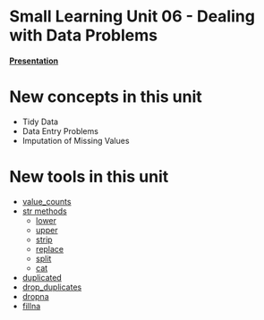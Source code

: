 # Small Learning Unit 06 - Dealing with Data Problems

#### [Presentation](https://docs.google.com/presentation/d/1qUF32dd2h1B2shsrOmss_F_ejyeFqZ1_Ioa8BlxhYjQ/edit?usp=sharing)

# New concepts in this unit

- Tidy Data
- Data Entry Problems
- Imputation of Missing Values

# New tools in this unit

- [value_counts](https://pandas.pydata.org/pandas-docs/stable/reference/api/pandas.Series.value_counts.html)
- [str methods](https://pandas.pydata.org/pandas-docs/stable/reference/api/pandas.Series.str.html)
    - [lower](https://pandas.pydata.org/pandas-docs/stable/reference/api/pandas.Series.str.lower.html)
    - [upper](https://pandas.pydata.org/pandas-docs/stable/reference/api/pandas.Series.str.upper.html)
    - [strip](https://pandas.pydata.org/pandas-docs/stable/reference/api/pandas.Series.str.strip.html)
    - [replace](https://pandas.pydata.org/pandas-docs/stable/reference/api/pandas.Series.str.replace.html)
    - [split](https://pandas.pydata.org/pandas-docs/stable/reference/api/pandas.Series.str.split.html)
    - [cat](https://pandas.pydata.org/pandas-docs/stable/reference/api/pandas.Series.str.cat.html)
- [duplicated](https://pandas.pydata.org/pandas-docs/stable/reference/api/pandas.DataFrame.duplicated.html)
- [drop_duplicates](https://pandas.pydata.org/pandas-docs/stable/reference/api/pandas.DataFrame.drop_duplicates.html)
- [dropna](https://pandas.pydata.org/pandas-docs/stable/reference/api/pandas.DataFrame.dropna.html)
- [fillna](https://pandas.pydata.org/pandas-docs/stable/reference/api/pandas.DataFrame.fillna.html)
